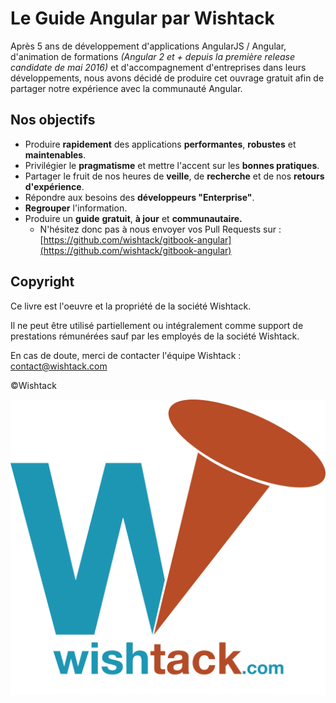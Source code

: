# Le Guide Angular par Wishtack

Après 5 ans de développement d'applications AngularJS / Angular, d'animation de formations _\(Angular 2 et + depuis la première release candidate de mai 2016\)_ et d'accompagnement d'entreprises dans leurs développements, nous avons décidé de produire cet ouvrage gratuit afin de partager notre expérience avec la communauté Angular.

## Nos objectifs

* Produire **rapidement** des applications **performantes**, **robustes** et **maintenables**.
* Privilégier le **pragmatisme** et mettre l'accent sur les **bonnes pratiques**.
* Partager le fruit de nos heures de **veille**, de **recherche** et de nos **retours d'expérience**.
* Répondre aux besoins des **développeurs "Enterprise"**.
* **Regrouper** l'information.
* Produire un **guide** **gratuit**, **à jour** et **communautaire.**
  * N'hésitez donc pas à nous envoyer vos Pull Requests sur : [https://github.com/wishtack/gitbook-angular](https://github.com/wishtack/gitbook-angular)

## Copyright

Ce livre est l'oeuvre et la propriété de la société Wishtack.

Il ne peut être utilisé partiellement ou intégralement comme support de prestations rémunérées sauf par les employés de la société Wishtack.

En cas de doute, merci de contacter l'équipe Wishtack : [contact@wishtack.com](mailto:contact@wishtack.com)

©Wishtack

![&#xA9;Wishtack](.gitbook/assets/wishtack-logo-with-text.png)

